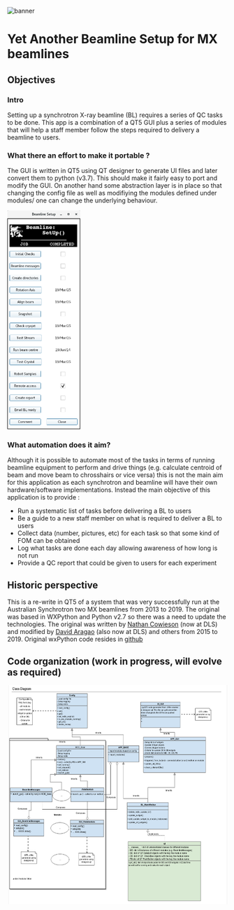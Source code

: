 ![banner](/uploads/bf1f5f5f7e69984d495ed3f6fe660176/banner.png)

# Yet Another Beamline Setup for MX beamlines

## Objectives

### Intro

Setting up a synchrotron X-ray beamline (BL) requires a series of QC tasks to be done. 
This app is a combination of a QT5 GUI plus a series of modules that will help a 
staff member follow the steps required to delivery a beamline to users.

### What there an effort to make it portable ?

The GUI is written in QT5 using QT designer to generate UI files and later convert
them to python (v3.7). This should make it fairly easy to port and modify the GUI.
On another hand some abstraction layer is in place so that changing the config 
file as well as modifiying the modules defined under modules/ one can change the
underlying behaviour. 

<img src="./beamline_setup_mainGUI.png"  height="500">

### What automation does it aim?

Although it is possible to automate most of the tasks in terms of running beamline
equipment to perform and drive things (e.g. calculate centroid of beam and move
beam to chrosshairs or vice versa) this is not the main aim for this application
as each synchrotron and beamline will have their own hardware/software implementations. 
Instead the main objective of this application is to provide :
- Run a systematic list of tasks before delivering a BL to users
- Be a guide to a new staff member on what is required to deliver a BL to users
- Collect data (number, pictures, etc) for each task so that some kind of FOM can be obtained
- Log what tasks are done each day allowing awareness of how long is not run
- Provide a QC report that could be given to users for each experiment

## Historic perspective 

This is a re-write in QT5 of a system that was very successfully run at the
Australian Synchrotron two MX beamlines from 2013 to 2019. The original was based
in WXPython and Python v2.7 so there was a need to update the technologies. The
original was written by [Nathan Cowieson][1] (now at DLS) and modified by [David Aragao][2]
(also now at DLS) and others from 2015 to 2019. Original wxPython code resides in [github][3]


[1]: https://scholar.google.co.uk/citations?user=Pm8cz6MAAAAJ&hl=en
[2]: https://scholar.google.com/citations?user=Q6Dn-XUAAAAJ&hl=en]
[3]: https://github.com/AustralianSynchrotron/BeamlineSetup

## Code organization (work in progress, will evolve as required)

<img src="./beamline_setup_classes.png" height="500">
